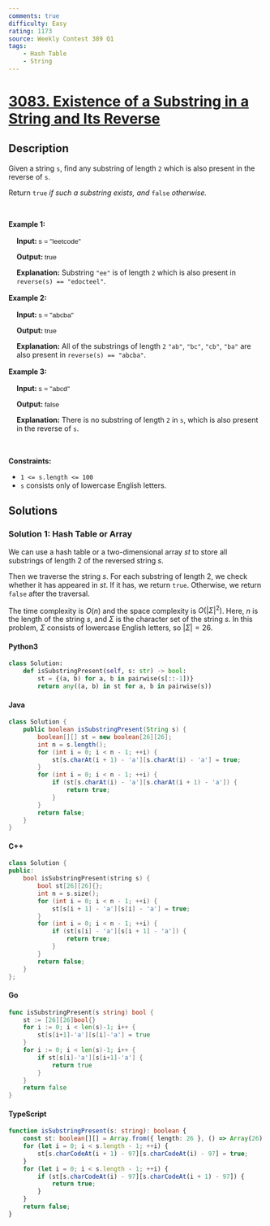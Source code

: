 ```yaml
---
comments: true
difficulty: Easy
rating: 1173
source: Weekly Contest 389 Q1
tags:
    - Hash Table
    - String
---
```


<!-- problem:start -->

# [3083. Existence of a Substring in a String and Its Reverse](https://leetcode.com/problems/existence-of-a-substring-in-a-string-and-its-reverse)

## Description

<!-- description:start -->

<p>Given a<strong> </strong>string <code>s</code>, find any <span data-keyword="substring">substring</span> of length <code>2</code> which is also present in the reverse of <code>s</code>.</p>

<p>Return <code>true</code><em> if such a substring exists, and </em><code>false</code><em> otherwise.</em></p>

<p>&nbsp;</p>
<p><strong class="example">Example 1:</strong></p>

<div class="example-block" style="border-color: var(--border-tertiary); border-left-width: 2px; color: var(--text-secondary); font-size: .875rem; margin-bottom: 1rem; margin-top: 1rem; overflow: visible; padding-left: 1rem;">
<p><strong>Input: </strong><span class="example-io" style="font-family: Menlo,sans-serif; font-size: 0.85rem;">s = &quot;leetcode&quot;</span></p>

<p><strong>Output: </strong><span class="example-io" style="font-family: Menlo,sans-serif; font-size: 0.85rem;">true</span></p>

<p><strong>Explanation:</strong> Substring <code>&quot;ee&quot;</code> is of length <code>2</code> which is also present in <code>reverse(s) == &quot;edocteel&quot;</code>.</p>
</div>

<p><strong class="example">Example 2:</strong></p>

<div class="example-block" style="border-color: var(--border-tertiary); border-left-width: 2px; color: var(--text-secondary); font-size: .875rem; margin-bottom: 1rem; margin-top: 1rem; overflow: visible; padding-left: 1rem;">
<p><strong>Input: </strong><span class="example-io" style="font-family: Menlo,sans-serif; font-size: 0.85rem;">s = &quot;abcba&quot;</span></p>

<p><strong>Output: </strong><span class="example-io" style="font-family: Menlo,sans-serif; font-size: 0.85rem;">true</span></p>

<p><strong>Explanation:</strong> All of the substrings of length <code>2</code> <code>&quot;ab&quot;</code>, <code>&quot;bc&quot;</code>, <code>&quot;cb&quot;</code>, <code>&quot;ba&quot;</code> are also present in <code>reverse(s) == &quot;abcba&quot;</code>.</p>
</div>

<p><strong class="example">Example 3:</strong></p>

<div class="example-block" style="border-color: var(--border-tertiary); border-left-width: 2px; color: var(--text-secondary); font-size: .875rem; margin-bottom: 1rem; margin-top: 1rem; overflow: visible; padding-left: 1rem;">
<p><strong>Input: </strong><span class="example-io" style="font-family: Menlo,sans-serif; font-size: 0.85rem;">s = &quot;abcd&quot;</span></p>

<p><strong>Output: </strong><span class="example-io" style="font-family: Menlo,sans-serif; font-size: 0.85rem;">false</span></p>

<p><strong>Explanation:</strong> There is no substring of length <code>2</code> in <code>s</code>, which is also present in the reverse of <code>s</code>.</p>
</div>

<p>&nbsp;</p>
<p><strong>Constraints:</strong></p>

<ul>
	<li><code>1 &lt;= s.length &lt;= 100</code></li>
	<li><code>s</code> consists only of lowercase English letters.</li>
</ul>

<!-- description:end -->

## Solutions

<!-- solution:start -->

### Solution 1: Hash Table or Array

We can use a hash table or a two-dimensional array $st$ to store all substrings of length $2$ of the reversed string $s$.

Then we traverse the string $s$. For each substring of length $2$, we check whether it has appeared in $st$. If it has, we return `true`. Otherwise, we return `false` after the traversal.

The time complexity is $O(n)$ and the space complexity is $O(|\Sigma|^2)$. Here, $n$ is the length of the string $s$, and $\Sigma$ is the character set of the string $s$. In this problem, $\Sigma$ consists of lowercase English letters, so $|\Sigma| = 26$.

<!-- tabs:start -->

#### Python3

```python
class Solution:
    def isSubstringPresent(self, s: str) -> bool:
        st = {(a, b) for a, b in pairwise(s[::-1])}
        return any((a, b) in st for a, b in pairwise(s))
```

#### Java

```java
class Solution {
    public boolean isSubstringPresent(String s) {
        boolean[][] st = new boolean[26][26];
        int n = s.length();
        for (int i = 0; i < n - 1; ++i) {
            st[s.charAt(i + 1) - 'a'][s.charAt(i) - 'a'] = true;
        }
        for (int i = 0; i < n - 1; ++i) {
            if (st[s.charAt(i) - 'a'][s.charAt(i + 1) - 'a']) {
                return true;
            }
        }
        return false;
    }
}
```

#### C++

```cpp
class Solution {
public:
    bool isSubstringPresent(string s) {
        bool st[26][26]{};
        int n = s.size();
        for (int i = 0; i < n - 1; ++i) {
            st[s[i + 1] - 'a'][s[i] - 'a'] = true;
        }
        for (int i = 0; i < n - 1; ++i) {
            if (st[s[i] - 'a'][s[i + 1] - 'a']) {
                return true;
            }
        }
        return false;
    }
};
```

#### Go

```go
func isSubstringPresent(s string) bool {
	st := [26][26]bool{}
	for i := 0; i < len(s)-1; i++ {
		st[s[i+1]-'a'][s[i]-'a'] = true
	}
	for i := 0; i < len(s)-1; i++ {
		if st[s[i]-'a'][s[i+1]-'a'] {
			return true
		}
	}
	return false
}
```

#### TypeScript

```ts
function isSubstringPresent(s: string): boolean {
    const st: boolean[][] = Array.from({ length: 26 }, () => Array(26).fill(false));
    for (let i = 0; i < s.length - 1; ++i) {
        st[s.charCodeAt(i + 1) - 97][s.charCodeAt(i) - 97] = true;
    }
    for (let i = 0; i < s.length - 1; ++i) {
        if (st[s.charCodeAt(i) - 97][s.charCodeAt(i + 1) - 97]) {
            return true;
        }
    }
    return false;
}
```

<!-- tabs:end -->

<!-- solution:end -->

<!-- problem:end -->
